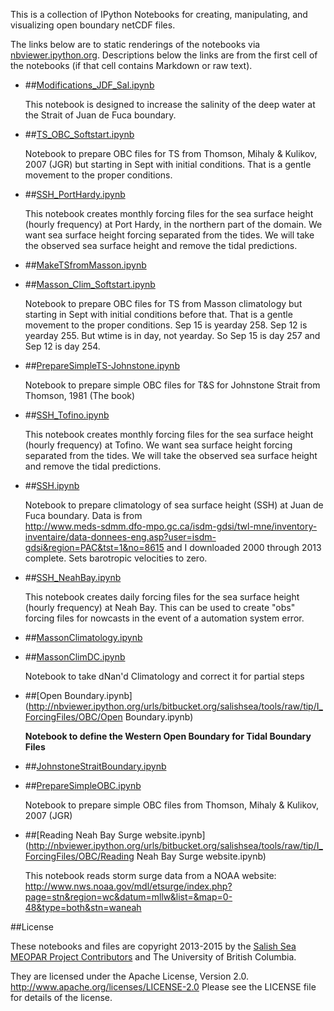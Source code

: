 This is a collection of IPython Notebooks for creating,
manipulating, and visualizing open boundary netCDF files.

The links below are to static renderings of the notebooks via
[nbviewer.ipython.org](http://nbviewer.ipython.org/).
Descriptions below the links are from the first cell of the notebooks
(if that cell contains Markdown or raw text).

* ##[Modifications_JDF_Sal.ipynb](http://nbviewer.ipython.org/urls/bitbucket.org/salishsea/tools/raw/tip/I_ForcingFiles/OBC/Modifications_JDF_Sal.ipynb)  
    
    This notebook is designed to increase the salinity of the deep water at the Strait of Juan de Fuca boundary.  

* ##[TS_OBC_Softstart.ipynb](http://nbviewer.ipython.org/urls/bitbucket.org/salishsea/tools/raw/tip/I_ForcingFiles/OBC/TS_OBC_Softstart.ipynb)  
    
    Notebook to prepare OBC files for TS from Thomson, Mihaly & Kulikov, 2007 (JGR) but starting in Sept with initial conditions.  That is a gentle movement to the proper conditions.  

* ##[SSH_PortHardy.ipynb](http://nbviewer.ipython.org/urls/bitbucket.org/salishsea/tools/raw/tip/I_ForcingFiles/OBC/SSH_PortHardy.ipynb)  
    
    This notebook creates monthly forcing files for the sea surface height (hourly frequency) at Port Hardy, in the northern part of the domain. We want sea surface height forcing separated from the tides. We will take the observed sea surface height and remove the tidal predictions.  

* ##[MakeTSfromMasson.ipynb](http://nbviewer.ipython.org/urls/bitbucket.org/salishsea/tools/raw/tip/I_ForcingFiles/OBC/MakeTSfromMasson.ipynb)  
    
* ##[Masson_Clim_Softstart.ipynb](http://nbviewer.ipython.org/urls/bitbucket.org/salishsea/tools/raw/tip/I_ForcingFiles/OBC/Masson_Clim_Softstart.ipynb)  
    
    Notebook to prepare OBC files for TS from Masson climatology but starting in Sept with initial conditions before that.  That is a gentle movement to the proper conditions.  Sep 15 is yearday 258. Sep 12 is yearday 255.  But wtime is in day, not yearday.  So Sep 15 is day 257 and Sep 12 is day 254.  

* ##[PrepareSimpleTS-Johnstone.ipynb](http://nbviewer.ipython.org/urls/bitbucket.org/salishsea/tools/raw/tip/I_ForcingFiles/OBC/PrepareSimpleTS-Johnstone.ipynb)  
    
    Notebook to prepare simple OBC files for T&S for Johnstone Strait from Thomson, 1981 (The book)  

* ##[SSH_Tofino.ipynb](http://nbviewer.ipython.org/urls/bitbucket.org/salishsea/tools/raw/tip/I_ForcingFiles/OBC/SSH_Tofino.ipynb)  
    
    This notebook creates monthly forcing files for the sea surface height (hourly frequency) at Tofino. We want sea surface height forcing separated from the tides. We will take the observed sea surface height and remove the tidal predictions.  

* ##[SSH.ipynb](http://nbviewer.ipython.org/urls/bitbucket.org/salishsea/tools/raw/tip/I_ForcingFiles/OBC/SSH.ipynb)  
    
    Notebook to prepare climatology of sea surface height (SSH) at Juan de Fuca boundary.  Data is from  
    http://www.meds-sdmm.dfo-mpo.gc.ca/isdm-gdsi/twl-mne/inventory-inventaire/data-donnees-eng.asp?user=isdm-gdsi&region=PAC&tst=1&no=8615 and I downloaded 2000 through 2013 complete.  Sets barotropic velocities to zero.  

* ##[SSH_NeahBay.ipynb](http://nbviewer.ipython.org/urls/bitbucket.org/salishsea/tools/raw/tip/I_ForcingFiles/OBC/SSH_NeahBay.ipynb)  
    
    This notebook creates daily forcing files for the sea surface height (hourly frequency) at Neah Bay. This can be used to create "obs" forcing files for nowcasts in the event of a automation system error.  

* ##[MassonClimatology.ipynb](http://nbviewer.ipython.org/urls/bitbucket.org/salishsea/tools/raw/tip/I_ForcingFiles/OBC/MassonClimatology.ipynb)  
    
* ##[MassonClimDC.ipynb](http://nbviewer.ipython.org/urls/bitbucket.org/salishsea/tools/raw/tip/I_ForcingFiles/OBC/MassonClimDC.ipynb)  
    
    Notebook to take dNan'd Climatology and correct it for partial steps  

* ##[Open Boundary.ipynb](http://nbviewer.ipython.org/urls/bitbucket.org/salishsea/tools/raw/tip/I_ForcingFiles/OBC/Open Boundary.ipynb)  
    
    **Notebook to define the Western Open Boundary for Tidal Boundary Files**  

* ##[JohnstoneStraitBoundary.ipynb](http://nbviewer.ipython.org/urls/bitbucket.org/salishsea/tools/raw/tip/I_ForcingFiles/OBC/JohnstoneStraitBoundary.ipynb)  
    
* ##[PrepareSimpleOBC.ipynb](http://nbviewer.ipython.org/urls/bitbucket.org/salishsea/tools/raw/tip/I_ForcingFiles/OBC/PrepareSimpleOBC.ipynb)  
    
    Notebook to prepare simple OBC files from Thomson, Mihaly & Kulikov, 2007 (JGR)  

* ##[Reading Neah Bay Surge website.ipynb](http://nbviewer.ipython.org/urls/bitbucket.org/salishsea/tools/raw/tip/I_ForcingFiles/OBC/Reading Neah Bay Surge website.ipynb)  
    
    This notebook reads storm surge data from a NOAA website:  
    http://www.nws.noaa.gov/mdl/etsurge/index.php?page=stn&region=wc&datum=mllw&list=&map=0-48&type=both&stn=waneah  


##License

These notebooks and files are copyright 2013-2015
by the [Salish Sea MEOPAR Project Contributors](https://bitbucket.org/salishsea/docs/src/tip/CONTRIBUTORS.rst)
and The University of British Columbia.

They are licensed under the Apache License, Version 2.0.
http://www.apache.org/licenses/LICENSE-2.0
Please see the LICENSE file for details of the license.
